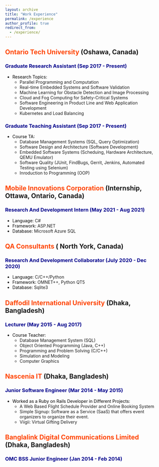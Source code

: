 ```yaml
---
layout: archive
title: "Work Experience"
permalink: /experience
author_profile: true
redirect_from: 
  - /experience/
---
```


## <span style="color:orangered">Ontario Tech University</span> (Oshawa, Canada)

### <span style="color:DarkBlue">Graduate Research Assistant (Sep 2017 - Present)</span>
- <span style="color:black">Research Topics:</span> 
    - Parallel Programming and Computation
    - Real-time Embedded Systems and Software Validation
    - Machine Learning for Obstacle Detection and Image Processing
    - Cloud and Fog Computing for Safety-Critical Systems 
    - Software Engineering in Product Line and Web Application Development
    - Kubernetes and Load Balancing

### <span style="color:DarkBlue">Graduate Teaching Assistant (Sep 2017 - Present)</span>
- <span style="color:black">Course TA:</span>
    - Database Management Systems (SQL, Query Optimization)
    - Software Design and Architecture (Software Development)
    - Embedded Software Systems (Scheduing, Hardware Architecture, QEMU Emulator)
    - Software Quality (JUnit, FindBugs, Gerrit, Jenkins, Automated Testing using Selenium)
    - Inroduction to Programming (OOP)



## <span style="color:orangered">Mobile Innovations Corporation</span> (Internship, Ottawa, Ontario, Canada)
### <span style="color:DarkBlue">Research And Development Intern (May 2021 - Aug 2021)</span>
- <span style="color:black">Language:</span> C#
- <span style="color:black">Framework:</span> ASP.NET
- <span style="color:black">Database:</span> Microsoft Azure SQL

## <span style="color:orangered">QA Consultants</span> ( North York, Canada)
### <span style="color:DarkBlue">Research And Development Collaborator (July 2020 - Dec 2020)</span>
- <span style="color:black">Language:</span> C/C++/Python
- <span style="color:black">Framework:</span> OMNET++, Python QT5
- <span style="color:black">Database:</span> Sqlite3

## <span style="color:orangered">Daffodil International University</span> (Dhaka, Bangladesh)
### <span style="color:DarkBlue">Lecturer (May 2015 - Aug 2017)</span>
- <span style="color:black">Course Teacher:</span>
    - Database Management System (SQL)
    - Object Oriented Programming (Java, C++)
    - Programming and Problem Solving (C/C++)
    - Simulation and Modeling
    - Computer Graphics

## <span style="color:orangered">Nascenia IT</span> (Dhaka, Bangladesh)
### <span style="color:DarkBlue">Junior Software Engineer (Mar 2014 - May 2015)</span>
- <span style="color:black">Worked as a Ruby on Rails Developer in Different Projects:</span>
    - A Web Based Flight Schedule Provider and Online Booking System
    - Simple Signup: Software as a Service (SaaS) that offers event organizers to organize their event. 
    - Viigii: Virtual Gifting Delivery

## <span style="color:orangered">Banglalink Digital Communications Limited</span>  (Dhaka, Bangladesh)
### <span style="color:DarkBlue">OMC BSS Junior Engineer (Jan 2014 - Feb 2014)</span>
